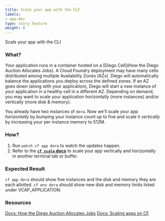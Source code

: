 ```yaml
---
title: Scale your app with the CLI
labels:
- app-dev
type: story-feature
weight: 8
---
```


Scale your app with the CLI
### What?
Your application runs in a container hosted on a [Diego Cell](How the Diego Auction Allocates Jobs). A Cloud Foundry deployment may have many cells distributed among multiple Availability Zones (AZs). Diego will automatically balance the applications you deploy across the defined zones. If an AZ goes down (along with your application), Diego will start a new instance of your application in a healthy cell in a different AZ. Depending on demand, you may want to scale your application horizontally (more instances) and/or vertically (more disk & memory).

You already have two instances of `dora`. Now we'll scale your app _horizontally_ by bumping your instance count up to five and scale it _vertically_ by increasing your per instance memory to 512M.

### How?
1. Run `watch cf app dora` to watch the updates happen.
1. Refer to the **[`cf scale` docs](https://docs.run.pivotal.io/devguide/deploy-apps/cf-scale.html)** to scale your app vertically and horizontally in another terminal tab or buffer.

### Expected Result
`cf app dora` should show five instances and the disk and memory they are each allotted.
`cf env dora` should show new disk and memory limits listed under VCAP_APPLICATION.

### Resources
[Docs: How the Diego Auction Allocates Jobs](https://docs.cloudfoundry.org/concepts/diego/diego-auction.html)
[Docs: Scaling apps on CF](https://docs.run.pivotal.io/devguide/deploy-apps/cf-scale.html)